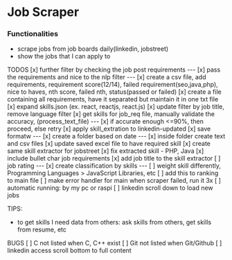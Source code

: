 # Job Scraper

### Functionalities

- scrape jobs from job boards daily(linkedin, jobstreet)
- show the jobs that I can apply to

TODOS
[x] further filter by checking the job post requirements
--- [x] pass the requirements and nice to the nlp filter
--- [x] create a csv file, add requirements, requirement score(12/14), failed requirement(seo,java,php), nice to haves, nth score, failed nth, status(passed or failed)
[x] create a file containing all requirements, have it separated but maintain it in one txt file
[x] expand skills.json (ex. react, reactjs, react.js)
[x] update filter by job title, remove language filter
[x] get skills for job_req file, manually validate the accuracy, (process_text_file)
--- [x] if accurate enough <=90%, then proceed, else retry
[x] apply skill_extration to linkedin-updated
[x] save formatw
--- [x] create a folder based on date
--- [x] inside folder create text and csv files
[x] update saved excel file to have required skill
[x] create same skill extractor for jobstreet
[x] fix extracted skill - PHP, Java
[x] include bullet char job requirements
[x] add job title to the skill extractor
[ ] job rating
--- [x] create classification by skills
--- [ ] weight skill differently, Programming Languages > JavaScript Libraries, etc
[ ] add this to ranking to main file
[ ] make error handler for main when scraper failed, run it 3x
[ ] automatic running: by my pc or raspi
[ ] linkedin scroll down to load new jobs

TIPS:

- to get skills I need data from others: ask skills from others, get skills from resume, etc

BUGS
[ ] C not listed when C, C++ exist
[ ] Git not listed when Git/Github
[ ] linkedin access scroll bottom to full content
